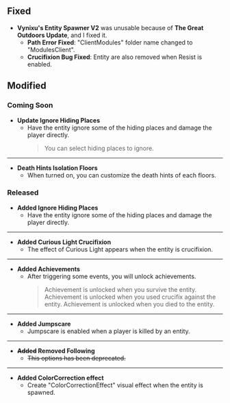 ## Fixed
- **Vynixu's Entity Spawner V2** was unusable because of **The Great Outdoors Update**, and I fixed it.
    - **Path Error Fixed**: "ClientModules" folder name changed to "ModulesClient".
    - **Crucifixion Bug Fixed**: Entity are also removed when Resist is enabled.
## Modified
### Coming Soon
- **Update Ignore Hiding Places**
    - Have the entity ignore some of the hiding places and damage the player directly.
        > You can select hiding places to ignore.
---
- **Death Hints Isolation Floors**
    - When turned on, you can customize the death hints of each floors.
### Released
- **Added Ignore Hiding Places**
    - Have the entity ignore some of the hiding places and damage the player directly.
---
- **Added Curious Light Crucifixion**
    - The effect of Curious Light appears when the entity is crucifixion.
---
- **Added Achievements**
    - After triggering some events, you will unlock achievements.
        > Achievement is unlocked when you survive the entity.
        > Achievement is unlocked when you used crucifix against the entity.
        > Achievement is unlocked when you died to the entity.
---
- **Added Jumpscare**
    - Jumpscare is enabled when a player is killed by an entity.
---
- **~~Added~~ Removed Following**
    - ~~This options has been deprecated.~~
---
- **Added ColorCorrection effect**
    - Create "ColorCorrectionEffect" visual effect when the entity is spawned.